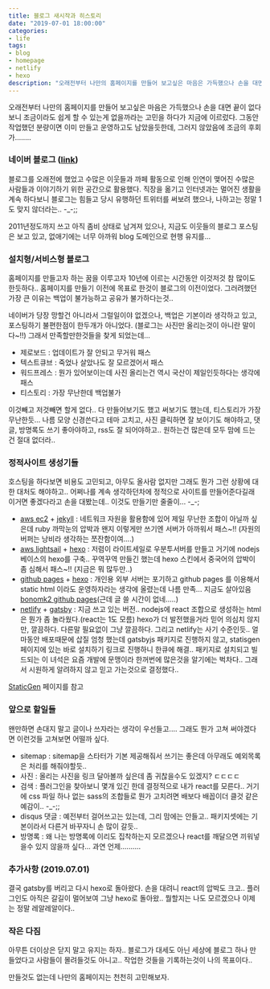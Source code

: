 ```yaml
---
title: 블로그 새시작과 히스토리
date: "2019-07-01 18:00:00"
categories:
- life
tags:
- blog
- homepage
- netlify
- hexo
description: "오래전부터 나만의 홈페이지를 만들어 보고싶은 마음은 가득했으나 손을 대면 끝이 없다보니 조금이라도 쉽게 할 수 있는게 없을까라는 고민을 하다가 지금에 이르렀다."
---
```


오래전부터 나만의 홈페이지를 만들어 보고싶은 마음은 가득했으나 손을 대면 끝이 없다보니 조금이라도 쉽게 할 수 있는게 없을까라는 고민을 하다가 지금에 이르렀다.
그동안 작업했던 분량이면 이미 만들고 운영하고도 남았을듯한데, 그러지 않았음에 조금의 후회가........

### 네이버 블로그 ([link](http://blog.bonobono.net))
블로그를 오래전에 했었고 수많은 이웃들과 까페 활동으로 인해 인연이 맺어진 수많은 사람들과 이야기하기 위한 공간으로 활용했다.
직장을 옮기고 인터넷과는 멀어진 생활을 계속 하다보니 블로그는 힘들고 당시 유행하던 트위터를 써보려 했으나,
나하고는 정말 1도 맞지 않더라는.. -_-;;

2011년정도까지 쓰고 아직 좀비 상태로 남겨져 있으나, 지금도 이웃들의 블로그 포스팅은 보고 있고, 없애기에는 너무 아까워 blog 도메인으로 현행 유지를...

### 설치형/서비스형 블로그
홈페이지를 만들고자 하는 꿈을 이루고자 10년에 이르는 시간동안 이것저것 참 많이도 한듯하다..
홈페이지를 만들기 이전에 목표로 한것이 블로그의 이전이었다. 그러려했던 가장 큰 이유는 백업이 불가능하고 공유가 불가하다는것..

네이버가 당장 망할건 아니라서 그럴일이야 없겠으나, 백업은 기본이라 생각하고 있고, 포스팅하기 불편한점이 한두개가 아니었다.
(블로그는 사진만 올리는것이 아니란 말이다~!!) 그래서 만족할만한것들을 찾게 되었는데...

+ 제로보드 : 업데이트가 잘 안되고 무거워 패스
+ 텍스트큐브 : 죽었나 살았나도 잘 모르겠어서 패스
+ 워드프레스 : 뭔가 있어보이는데 사진 올리는건 역시 국산이 제일인듯하다는 생각에 패스
+ 티스토리 : 가장 무난한데 백업불가

이것빼고 저것빼면 할게 없다.. 다 만들어보기도 했고 써보기도 했는데, 티스토리가 가장 무난한듯...
나름 모양 신경쓴다고 테마 고치고, 사진 클릭하면 잘 보이기도 해야하고, 댓글, 방명록도 쓰기 좋아야하고, rss도 잘 되어야하고..
원하는건 많은데 모두 맘에 드는건 절대 없더라..

### 정적사이트 생성기들
호스팅을 하다보면 비용도 고민되고, 아무도 올사람 없지만 그래도 뭔가 그런 상황에 대한 대처도 해야하고.. 어쩌나를 계속 생각하던차에
정적으로 사이트를 만들어준다길래 이거면 좋겠다라고 손을 대봤는데.. 이것도 만들기만 줄줄이... -_-;

+ [aws ec2](https://aws.amazon.com/ko/ec2/) + [jekyll](https://jekyllrb-ko.github.io/) : 네트워크 자원을 활용함에 있어 제일 무난한 조합이 아닐까 싶은데 ruby 까막눈의 압박과 왠지 이렇게만 쓰기엔 서버가 아까워서 패스~!! (자원의 버퍼는 낭비라 생각하는 쪼잔함이여....)
+ [aws lightsail](https://aws.amazon.com/ko/lightsail) + [hexo](https://hexo.io/) : 저렴이 라이트세일로 우분투서버를 만들고 거기에 nodejs 베이스의 hexo를 구축.. 꾸역꾸역 만들긴 했는데 hexo 스킨에서 중국어의 압박이 좀 심해서 패스~!! (지금은 뭐 많두만..)
+ [github pages](https://pages.github.com/) + [hexo](https://hexo.io/) : 개인용 외부 서버는 포기하고 github pages 를 이용해서 static html 이라도 운영하자라는 생각에 올렸는데 나름 만족... 지금도 살아있음 [bonomk2 github pages](https://bonomk2.github.io/)(근데 글 쓸 시간이 없네.....)
+ [netlify](https://www.netlify.com/) + [gatsby](https://www.gatsbyjs.org/) : 지금 쓰고 있는 버전.. nodejs에 react 조합으로 생성하는 html은 뭔가 좀 놀라웠다.(react는 1도 모름) hexo가 더 발전했을거라 믿어 의심치 않지만, 깔끔하다. 다른말 필요없이 그냥 깔끔하다. 그리고 netlify는 사기 수준인듯.. 얼마동안 배포때문에 삽질 엄청 했는데 gatsbyjs 패키지로 진행하지 않고, statisgen 페이지에 있는 바로 설치하기 링크로 진행하니 한큐에 해결..
패키지로 설치되고 빌드되는 이 녀석은 요즘 개발에 문맹이라 한꺼번에 많은것을 알기에는 벅차다.. 그래서 시원하게 알려하지 않고 믿고 가는것으로 결정했다..

[StaticGen](https://www.staticgen.com/) 페이지를 참고

### 앞으로 할일들
왠만하면 손대지 말고 글이나 쓰자라는 생각이 우선들고.... 그래도 뭔가 고쳐 써야겠다면 이런것들 고쳐보면 어떨까 싶다.

+ sitemap : sitemap을 스타터가 기본 제공해줘서 쓰기는 좋은데 아무래도 예외목록은 처리를 해줘야할듯..
+ 사진 : 올리는 사진을 링크 달아볼까 싶은데 좀 귀찮을수도 있겠지? ㄷㄷㄷㄷ
+ 검색 : 플러그인을 찾아보니 몇개 있긴 한데 결정적으로 내가 react를 모른다.. 거기에 css 파일 하나 없는 sass의 조합들로 뭔가 고치려면 배보다 배꼽이더 클것 같은 예감이.. -_-;;
+ disqus 댓글 : 예전부터 걸어쓰고는 있는데, 그리 맘에는 안들고.. 패키지셋에는 기본이라서 다른거 바꾸자니 손 많이 갈듯..
+ 방명록 : 왜 나는 방명록에 이리도 집착하는지 모르겠으나 react를 깨달으면 끼워넣을수 있지 않을까 싶다... 과연 언제..........

### 추가사항 (2019.07.01)
결국 gatsby를 버리고 다시 hexo로 돌아왔다. 손을 대려니 react의 압박도 크고.. 플러그인도 아직은 갈길이 멀어보여 그냥 hexo로 돌아왔..
뭘할지는 나도 모르겠으나 이제는 정말 레알레알이다..

### 작은 다짐
아무튼 더이상은 닫지 말고 유지는 하자..
블로그가 대세도 아닌 세상에 블로그 하나 만들었다고 사람들이 몰려들것도 아니고..
작업한 것들을 기록하는것이 나의 목표이다..

만들것도 없는데 나만의 홈페이지는 천천히 고민해보자.
